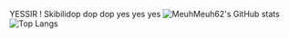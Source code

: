 YESSIR !
Skibilidop dop dop yes yes yes
![MeuhMeuh62's GitHub stats](https://github-readme-stats.vercel.app/api?username=meuhmeuh62&show_icons=true&theme=transparent)
![Top Langs](https://github-readme-stats.vercel.app/api/top-langs/?username=meuhmeuh62&layout=compact)
